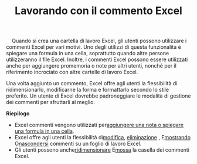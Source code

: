 ﻿---
title: Lavorando con il commento Excel
second_title: Documen
linktitle: Commento
type: docs
url: /it/comments/
aliases: [/working-with-comments/]
keywords: REST API, spreadsheets, excel, comment
description: "Cells.Cloud API per Excel operano: commenti operano"
weight: 100
kwords: Excel, Office Cloud, REST API, Foglio di calcolo, PDF, CSV, Json, Markdown, Commenti
---
&nbsp;&nbsp;&nbsp;&nbsp;Quando si crea una cartella di lavoro Excel, gli utenti possono utilizzare i commenti Excel per vari motivi. Uno degli utilizzi di questa funzionalità è spiegare una formula in una cella, soprattutto quando altre persone utilizzeranno il file Excel. Inoltre, i commenti Excel possono essere utilizzati anche per aggiungere promemoria o note per altri utenti, nonché per il riferimento incrociato con altre cartelle di lavoro Excel.

Una volta aggiunto un commento, Excel offre agli utenti la flessibilità di ridimensionarlo, modificarne la forma e formattarlo secondo lo stile preferito. Un utente di Excel dovrebbe padroneggiare le modalità di gestione dei commenti per sfruttarli al meglio.

**Riepilogo**

-  Excel commenti vengono utilizzati per[aggiungere una nota o spiegare una formula in una cella](/cells/it/comments/add/).
-  Excel offre agli utenti la flessibilità di[modifica](/cells/it/comments/update/), [eliminazione](/cells/it/comments/delete/) , E[mostrando](/cells/it/comments/get/) O[nascondersi](/cells/it/comments/update/) commenti su un foglio di lavoro Excel.
-  Gli utenti possono anche[ridimensionare](/cells/it/comments/update/) E[mossa](/cells/it/comments/update/) la casella dei commenti Excel.
